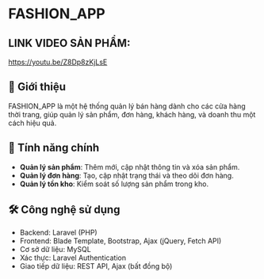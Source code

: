 # FASHION_APP
## LINK VIDEO SẢN PHẨM:
https://youtu.be/Z8Dp8zKjLsE

## 📌 Giới thiệu
FASHION_APP là một hệ thống quản lý bán hàng dành cho các cửa hàng thời trang,
giúp quản lý sản phẩm, đơn hàng, khách hàng, và doanh thu một cách hiệu quả.


## 🚀 Tính năng chính
- **Quản lý sản phẩm**: Thêm mới, cập nhật thông tin và xóa sản phẩm.
- **Quản lý đơn hàng**: Tạo, cập nhật trạng thái và theo dõi đơn hàng.
- **Quản lý tồn kho**: Kiểm soát số lượng sản phẩm trong kho.

## 🛠️ Công nghệ sử dụng
- Backend: Laravel (PHP)
- Frontend: Blade Template, Bootstrap, Ajax (jQuery, Fetch API)
- Cơ sở dữ liệu: MySQL
- Xác thực: Laravel Authentication
- Giao tiếp dữ liệu: REST API, Ajax (bất đồng bộ)
